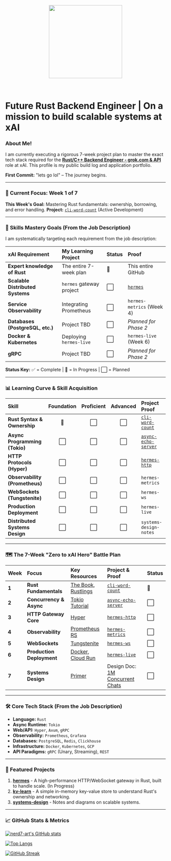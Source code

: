 <p align="center">
  <img src="https://miro.medium.com/max/2048/1*OohqW5DGh9CQS4hLY5FXzA.png" height="230"/>
</p>
<br>



<h1>Future Rust Backend Engineer | On a mission to build scalable systems at xAI </h1>



### About Me!

I am currently executing a rigorous 7-week project plan to master the exact tech stack required for the [**Rust/C++ Backend Engineer - grok.com & API**](https://job-boards.greenhouse.io/xai/jobs/4805169007) role at xAI. This profile is my public build log and application portfolio.

**First Commit:** "lets go lol" – The journey begins.



---

### 🎯 Current Focus: Week 1 of 7

**This Week's Goal:** Mastering Rust fundamentals: ownership, borrowing, and error handling.
**Project:** [`cli-word-count`](https://github.com/nerd7-art/cli-word-count) (Active Development)



---

### 🎯 Skills Mastery Goals (From the Job Description)

I am systematically targeting each requirement from the job description:

| xAI Requirement | My Learning Project | Status | Proof |
| :--- | :--- | :--- | :--- |
| **Expert knowledge of Rust** | The entire 7-week plan | 🔄 | This entire GitHub |
| **Scalable Distributed Systems** | `hermes` gateway project | ⬜ | [`hermes`](https://github.com/nerd7-art/hermes) |
| **Service Observability** | Integrating Prometheus | ⬜ | `hermes-metrics` (Week 4) |
| **Databases (PostgreSQL, etc.)** | Project TBD | ⬜ | *Planned for Phase 2* |
| **Docker & Kubernetes** | Deploying `hermes-live` | ⬜ | `hermes-live` (Week 6) |
| **gRPC** | Project TBD | ⬜ | *Planned for Phase 2* |

**Status Key:** ✅ = Complete | 🔄 = In Progress | ⬜ = Planned

---

### 📊 Learning Curve & Skill Acquisition

| Skill | Foundation | Proficient | Advanced | Project Proof |
| :--- | :---: | :---: | :---: | :--- |
| **Rust Syntax & Ownership** | 🔄 | ⬜ | ⬜ | [`cli-word-count`](https://github.com/nerd7-art/cli-word-count) |
| **Async Programming (Tokio)** | ⬜ | ⬜ | ⬜ | [`async-echo-server`](https://github.com/nerd7-art/async-echo-server) |
| **HTTP Protocols (Hyper)** | ⬜ | ⬜ | ⬜ | [`hermes-http`](https://github.com/nerd7-art/hermes-http) |
| **Observability (Prometheus)** | ⬜ | ⬜ | ⬜ | `hermes-metrics` |
| **WebSockets (Tungstenite)** | ⬜ | ⬜ | ⬜ | `hermes-ws` |
| **Production Deployment** | ⬜ | ⬜ | ⬜ | `hermes-live` |
| **Distributed Systems Design** | ⬜ | ⬜ | ⬜ | `systems-design-notes` |

---

### 🗺️ The 7-Week "Zero to xAI Hero" Battle Plan

| Week | Focus | Key Resources | Project & Proof | Status |
| :--- | :--- | :--- | :--- | :--- |
| **1** | **Rust Fundamentals** | [The Book](https://doc.rust-lang.org/book/), [Rustlings](https://github.com/rust-lang/rustlings) | [`cli-word-count`](https://github.com/nerd7-art/cli-word-count) | 🔄 |
| **2** | **Concurrency & Async** | [Tokio Tutorial](https://tokio.rs/tokio/tutorial) | [`async-echo-server`](https://github.com/nerd7-art/async-echo-server) | ⬜ |
| **3** | **HTTP Gateway Core** | [Hyper](https://github.com/hyperium/hyper) | [`hermes-http`](https://github.com/nerd7-art/hermes-http) | ⬜ |
| **4** | **Observability** | [Prometheus RS](https://github.com/tikv/rust-prometheus) | [`hermes-metrics`](https://github.com/nerd7-art/hermes-metrics) | ⬜ |
| **5** | **WebSockets** | [Tungstenite](https://github.com/snapview/tokio-tungstenite) | [`hermes-ws`](https://github.com/nerd7-art/hermes-ws) | ⬜ |
| **6** | **Production Deployment** | [Docker](https://www.docker.com/), [Cloud Run](https://cloud.google.com/run) | [`hermes-live`](https://github.com/nerd7-art/hermes-live) | ⬜ |
| **7** | **Systems Design** | [Primer](https://github.com/donnemartin/system-design-primer) | Design Doc: [1M Concurrent Chats]() | ⬜ |

---

### 🛠️ Core Tech Stack (From the Job Description)

*   **Language:** `Rust`
*   **Async Runtime:** `Tokio`
*   **Web/API:** `Hyper`, `Axum`, `gRPC`
*   **Observability:** `Prometheus`, `Grafana`
*   **Databases:** `PostgreSQL`, `Redis`, `Clickhouse`
*   **Infrastructure:** `Docker`, `Kubernetes`, `GCP`
*   **API Paradigms:** `gRPC` (Unary, Streaming), `REST`

---

### 📌 Featured Projects

1.  **[hermes](https://github.com/nerd7-art/hermes)** - A high-performance HTTP/WebSocket gateway in Rust, built to handle scale. (In Progress)
2.  **[kv-learn](https://github.com/nerd7-art/kv-learn)** - A simple in-memory key-value store to understand Rust's ownership and networking.
3.  **[systems-design](https://github.com/nerd7-art/systems-design)** - Notes and diagrams on scalable systems.

---

### 📈 GitHub Stats & Metrics

[![nerd7-art's GitHub stats](https://github-readme-stats.vercel.app/api?username=nerd7-art&show_icons=true&theme=radical&hide_title=true)](https://github.com/nerd7-art)

[![Top Langs](https://github-readme-stats.vercel.app/api/top-langs/?username=nerd7-art&layout=compact&theme=radical)](https://github.com/nerd7-art)

[![GitHub Streak](https://streak-stats.demolab.com?user=nerd7-art&theme=radical)](https://git.io/streak-stats)

